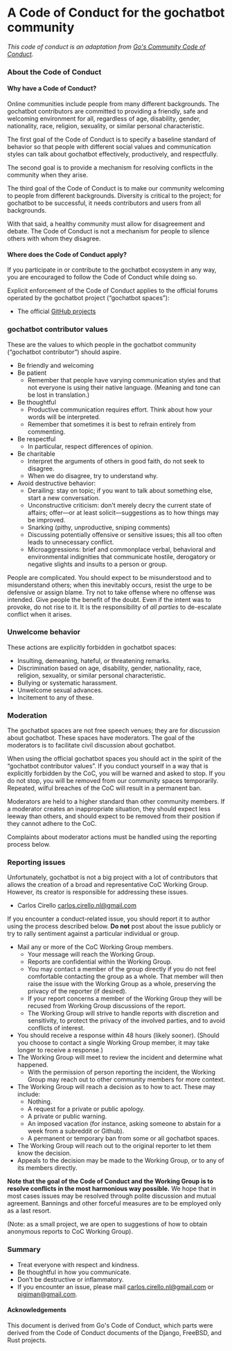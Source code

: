 # A Code of Conduct for the gochatbot community

*This code of conduct is an adaptation from [Go's Community Code of Conduct](https://golang.org/conduct).*

### About the Code of Conduct

#### Why have a Code of Conduct?

Online communities include people from many different backgrounds.
The gochatbot contributors are committed to providing a friendly, safe and
welcoming environment for all, regardless of age, disability, gender,
nationality, race, religion, sexuality, or similar personal characteristic.

The first goal of the Code of Conduct is to specify a baseline standard
of behavior so that people with different social values and communication
styles can talk about gochatbot effectively, productively, and respectfully.

The second goal is to provide a mechanism for resolving conflicts in the
community when they arise.

The third goal of the Code of Conduct is to make our community welcoming to
people from different backgrounds.
Diversity is critical to the project; for gochatbot to be successful, it needs
contributors and users from all backgrounds.

With that said, a healthy community must allow for disagreement and debate.
The Code of Conduct is not a mechanism for people to silence others with whom
they disagree.

#### Where does the Code of Conduct apply?

If you participate in or contribute to the gochatbot ecosystem in any way,
you are encouraged to follow the Code of Conduct while doing so.

Explicit enforcement of the Code of Conduct applies to the
official forums operated by the gochatbot project (“gochatbot spaces”):
- The official [GitHub projects](https://github.com/ccirello/gochatbot/)

### gochatbot contributor values

These are the values to which people in the gochatbot community
(“gochatbot contributor”) should aspire.

* Be friendly and welcoming
* Be patient
   * Remember that people have varying communication styles and that not
     everyone is using their native language.
     (Meaning and tone can be lost in translation.)
* Be thoughtful
   * Productive communication requires effort.
     Think about how your words will be interpreted.
   * Remember that sometimes it is best to refrain entirely from commenting.
* Be respectful
   * In particular, respect differences of opinion.
* Be charitable
   * Interpret the arguments of others in good faith, do not seek to disagree.
   * When we do disagree, try to understand why.
* Avoid destructive behavior:
   * Derailing: stay on topic; if you want to talk about something else,
     start a new conversation.
   * Unconstructive criticism: don't merely decry the current state of affairs;
     offer—or at least solicit—suggestions as to how things may be improved.
   * Snarking (pithy, unproductive, sniping comments)
   * Discussing potentially offensive or sensitive issues;
     this all too often leads to unnecessary conflict.
   * Microaggressions: brief and commonplace verbal, behavioral and
     environmental indignities that communicate hostile, derogatory or negative
     slights and insults to a person or group.

People are complicated.
You should expect to be misunderstood and to misunderstand others;
when this inevitably occurs, resist the urge to be defensive or assign blame.
Try not to take offense where no offense was intended.
Give people the benefit of the doubt.
Even if the intent was to provoke, do not rise to it.
It is the responsibility of *all parties* to de-escalate conflict when it arises.

### Unwelcome behavior

These actions are explicitly forbidden in gochatbot spaces:

* Insulting, demeaning, hateful, or threatening remarks.
* Discrimination based on age, disability, gender, nationality, race,
  religion, sexuality, or similar personal characteristic.
* Bullying or systematic harassment.
* Unwelcome sexual advances.
* Incitement to any of these.

### Moderation

The gochatbot spaces are not free speech venues; they are for discussion about
gochatbot.
These spaces have moderators.
The goal of the moderators is to facilitate civil discussion about gochatbot.

When using the official gochatbot spaces you should act in the spirit of the
“gochatbot contributor values”.
If you conduct yourself in a way that is explicitly forbidden by the CoC,
you will be warned and asked to stop.
If you do not stop, you will be removed from our community spaces temporarily.
Repeated, wilful breaches of the CoC will result in a permanent ban.

Moderators are held to a higher standard than other community members.
If a moderator creates an inappropriate situation, they should expect less
leeway than others, and should expect to be removed from their position if they
cannot adhere to the CoC.

Complaints about moderator actions must be handled using the reporting process
below.

### Reporting issues

Unfortunately, gochatbot is not a big project with a lot of contributors that
allows the creation of a broad and representative CoC Working Group.
However, its creator is responsible for addressing these issues.

* Carlos Cirello <carlos.cirello.nl@gmail.com>

If you encounter a conduct-related issue, you should report it to author using
the process described below.
**Do not** post about the issue publicly or try to rally sentiment against a
particular individual or group.

* Mail any or more of the CoC Working Group members.
   * Your message will reach the Working Group.
   * Reports are confidential within the Working Group.
   * You may contact a member of the group directly if you do not feel
     comfortable contacting the group as a whole. That member will then raise
     the issue with the Working Group as a whole, preserving the privacy of the
     reporter (if desired).
   * If your report concerns a member of the Working Group they will be recused
     from Working Group discussions of the report.
   * The Working Group will strive to handle reports with discretion and
     sensitivity, to protect the privacy of the involved parties,
     and to avoid conflicts of interest.
* You should receive a response within 48 hours (likely sooner).
  (Should you choose to contact a single Working Group member,
  it may take longer to receive a response.)
* The Working Group will meet to review the incident and determine what happened.
   * With the permission of person reporting the incident, the Working Group
     may reach out to other community members for more context.
* The Working Group will reach a decision as to how to act. These may include:
   * Nothing.
   * A request for a private or public apology.
   * A private or public warning.
   * An imposed vacation (for instance, asking someone to abstain for a week
     from a subreddit or Github).
   * A permanent or temporary ban from some or all gochatbot spaces.
* The Working Group will reach out to the original reporter to let them know
  the decision.
* Appeals to the decision may be made to the Working Group,
  or to any of its members directly.

**Note that the goal of the Code of Conduct and the Working Group is to resolve
conflicts in the most harmonious way possible.**
We hope that in most cases issues may be resolved through polite discussion and
mutual agreement.
Bannings and other forceful measures are to be employed only as a last resort.

(Note: as a small project, we are open to suggestions of how to obtain anonymous
reports to CoC Working Group).

### Summary

* Treat everyone with respect and kindness.
* Be thoughtful in how you communicate.
* Don’t be destructive or inflammatory.
* If you encounter an issue, please mail <carlos.cirello.nl@gmail.com> or <pigiman@gmail.com>.

#### Acknowledgements

This document is derived from Go's Code of Conduct, which parts were derived
from the Code of Conduct documents of the Django, FreeBSD, and Rust projects.
